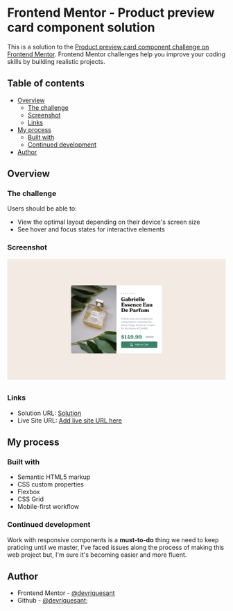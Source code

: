 # Frontend Mentor - Product preview card component solution

This is a solution to the [Product preview card component challenge on Frontend Mentor](https://www.frontendmentor.io/challenges/product-preview-card-component-GO7UmttRfa). Frontend Mentor challenges help you improve your coding skills by building realistic projects. 

## Table of contents

- [Overview](#overview)
  - [The challenge](#the-challenge)
  - [Screenshot](#screenshot)
  - [Links](#links)
- [My process](#my-process)
  - [Built with](#built-with)
  - [Continued development](#continued-development)
- [Author](#author)

## Overview

### The challenge

Users should be able to:

- View the optimal layout depending on their device's screen size
- See hover and focus states for interactive elements

### Screenshot

![](./screenshot.png)

### Links

- Solution URL: [Solution](https://github.com/devriquesant/FrontendMentor-Projects/tree/main/Projects/Product-preview-card-component-main)
- Live Site URL: [Add live site URL here](https://devriquesant.github.io/FrontendMentor-Projects/Projects/Product-preview-card-component-main/)

## My process

### Built with

- Semantic HTML5 markup
- CSS custom properties
- Flexbox
- CSS Grid
- Mobile-first workflow

### Continued development

Work with responsive components is a **must-to-do** thing we need to keep praticing until we master, I've faced issues along the process of making this web project but, I'm sure it's becoming easier and more fluent.

## Author

- Frontend Mentor - [@devriquesant](https://www.frontendmentor.io/profile/Dev-riquesant)
- Github - [@devriquesant](https://github.com/devriquesant);
